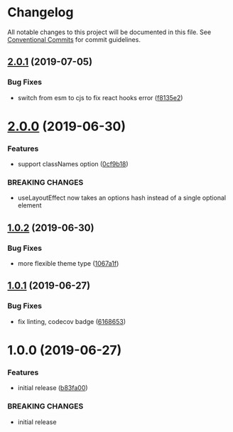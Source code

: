 # Changelog

All notable changes to this project will be documented in this file. See
[Conventional Commits](https://conventionalcommits.org) for commit guidelines.

## [2.0.1](https://github.com/jedmao/react-theme-context/compare/v2.0.0...v2.0.1) (2019-07-05)


### Bug Fixes

* switch from esm to cjs to fix react hooks error ([f8135e2](https://github.com/jedmao/react-theme-context/commit/f8135e2))

# [2.0.0](https://github.com/jedmao/react-theme-context/compare/v1.0.2...v2.0.0) (2019-06-30)


### Features

* support classNames option ([0cf9b18](https://github.com/jedmao/react-theme-context/commit/0cf9b18))


### BREAKING CHANGES

* useLayoutEffect now takes an options hash instead of a single optional element

## [1.0.2](https://github.com/jedmao/react-theme-context/compare/v1.0.1...v1.0.2) (2019-06-30)


### Bug Fixes

* more flexible theme type ([1067a1f](https://github.com/jedmao/react-theme-context/commit/1067a1f))

## [1.0.1](https://github.com/jedmao/react-theme-context/compare/v1.0.0...v1.0.1) (2019-06-27)


### Bug Fixes

* fix linting, codecov badge ([6168653](https://github.com/jedmao/react-theme-context/commit/6168653))

# 1.0.0 (2019-06-27)


### Features

* initial release ([b83fa00](https://github.com/jedmao/react-theme-context/commit/b83fa00))


### BREAKING CHANGES

* initial release
